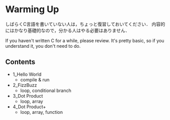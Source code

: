 # Warming Up

しばらくC言語を書いていない人は，ちょっと復習しておいてください．
内容的にはかなり基礎的なので，分かる人はやる必要はありません．

If you haven't written C for a while, please review.
It's pretty basic, so if you understand it, you don't need to do.

## Contents

- 1_Hello World
   - compile & run
- 2_FizzBuzz
   - loop, conditional branch
- 3_Dot Product
  - loop, array
- 4_Dot Product+
  - loop, array, function